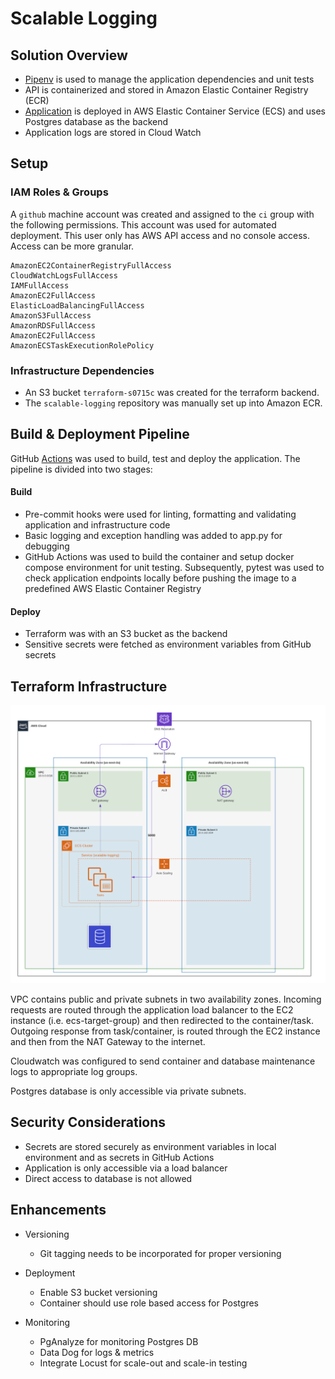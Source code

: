 # Scalable Logging

## Solution Overview

* [Pipenv](https://pipenv.pypa.io/en/latest/) is used to manage the application dependencies and unit tests
* API is containerized and stored in Amazon Elastic Container Registry (ECR)
* [Application](http://ecs-alb-461326369.us-west-2.elb.amazonaws.com/) is deployed in AWS Elastic Container Service (ECS) and uses Postgres database as the backend
* Application logs are stored in Cloud Watch


## Setup

### IAM Roles & Groups
A `github` machine account was created and assigned to the `ci` group with the following permissions. This account was used for automated deployment. This user only has AWS API access and no console access. Access can be more granular.

```commandline
AmazonEC2ContainerRegistryFullAccess
CloudWatchLogsFullAccess
IAMFullAccess
AmazonEC2FullAccess
ElasticLoadBalancingFullAccess
AmazonS3FullAccess
AmazonRDSFullAccess
AmazonEC2FullAccess
AmazonECSTaskExecutionRolePolicy
```

### Infrastructure Dependencies

* An S3 bucket `terraform-s0715c` was created for the terraform backend.
* The `scalable-logging` repository was manually set up into Amazon ECR.


## Build & Deployment Pipeline

GitHub [Actions](https://github.com/rehmanz/aws-microservice/actions) was used to build, test and deploy the application. The pipeline is divided into two stages:

#### Build

* Pre-commit hooks were used for linting, formatting and validating application and infrastructure code
* Basic logging and exception handling was added to app.py for debugging
* GitHub Actions was used to build the container and setup docker compose environment for unit testing. Subsequently, pytest was used to check application endpoints locally before pushing the image to a predefined AWS Elastic Container Registry


#### Deploy
* Terraform was with an S3 bucket as the backend
* Sensitive secrets were fetched as environment variables from GitHub secrets


## Terraform Infrastructure

![Terraform Infrastructure](.slogging_diagram)

VPC contains public and private subnets in two availability zones. Incoming requests are routed through the application load balancer to the EC2 instance (i.e. ecs-target-group) and then redirected to the container/task. Outgoing response from task/container, is routed through the EC2 instance and then from the NAT Gateway to the internet.

Cloudwatch was configured to send container and database maintenance logs to appropriate log groups.

Postgres database is only accessible via private subnets.



## Security Considerations
* Secrets are stored securely as environment variables in local environment and as secrets in GitHub Actions
* Application is only accessible via a load balancer
* Direct access to database is not allowed

## Enhancements

* Versioning
  * Git tagging needs to be incorporated for proper versioning

* Deployment
  * Enable S3 bucket versioning
  * Container should use role based access for Postgres

* Monitoring
  * PgAnalyze for monitoring Postgres DB
  * Data Dog for logs & metrics
  * Integrate Locust for scale-out and scale-in testing
